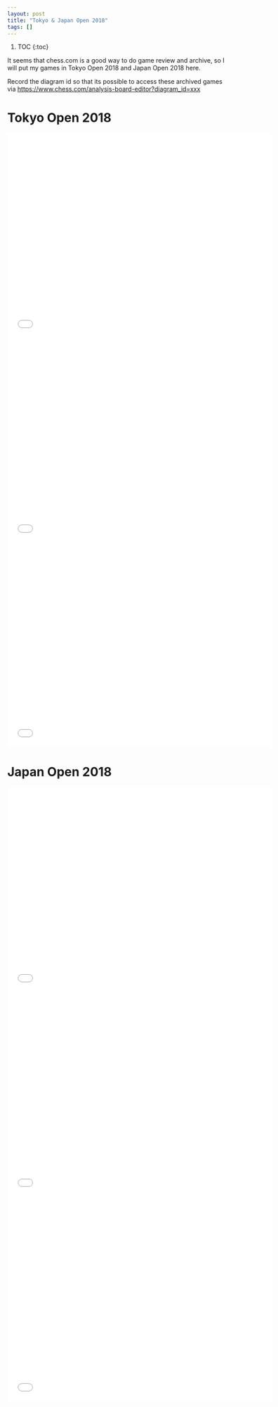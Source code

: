 ```yaml
---
layout: post
title: "Tokyo & Japan Open 2018"
tags: []
---
```


1. TOC
{:toc}

It seems that chess.com is a good way to do game review and archive, so I will put my games in Tokyo Open 2018 and Japan Open 2018 here.

Record the diagram id so that its possible to access these archived games via https://www.chess.com/analysis-board-editor?diagram_id=xxx

# Tokyo Open 2018

<iframe class="chess" border="0" frameborder="0" allowtransparency="true" width="603" height="465" src="//www.chess.com/emboard?id=4894288"></iframe>

<iframe class="chess" border="0" frameborder="0" allowtransparency="true" width="603" height="465" src="//www.chess.com/emboard?id=4894302"></iframe>

<iframe class="chess" border="0" frameborder="0" allowtransparency="true" width="603" height="465" src="//www.chess.com/emboard?id=4894772"></iframe>



# Japan Open 2018


<iframe class="chess" border="0" frameborder="0" allowtransparency="true" width="603" height="465" src="//www.chess.com/emboard?id=4894430"></iframe>

<iframe class="chess" border="0" frameborder="0" allowtransparency="true" width="603" height="465" src="//www.chess.com/emboard?id=4894500"></iframe>

<iframe class="chess" border="0" frameborder="0" allowtransparency="true" width="603" height="465" src="//www.chess.com/emboard?id=4742990"></iframe>

